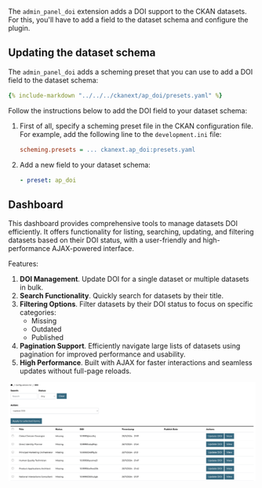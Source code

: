 The `admin_panel_doi` extension adds a DOI support to the CKAN datasets. For this, you'll have to add a field to the dataset schema and configure the plugin.

## Updating the dataset schema

The `admin_panel_doi` adds a scheming preset that you can use to add a DOI field to the dataset schema:

```yaml
{% include-markdown "../../../ckanext/ap_doi/presets.yaml" %}
```

Follow the instructions below to add the DOI field to your dataset schema:

1. First of all, specify a scheming preset file in the CKAN configuration file. For example, add the following line to the `development.ini` file:

    ```ini
    scheming.presets = ... ckanext.ap_doi:presets.yaml
    ```

2. Add a new field to your dataset schema:

    ```yaml
    - preset: ap_doi
    ```

## Dashboard

This dashboard provides comprehensive tools to manage datasets DOI efficiently. It offers functionality for listing, searching, updating, and filtering datasets based on their DOI status, with a user-friendly and high-performance AJAX-powered interface.

Features:

1. **DOI Management**. Update DOI for a single dataset or multiple datasets in bulk.
2. **Search Functionality**. Quickly search for datasets by their title.
3. **Filtering Options**. Filter datasets by their DOI status to focus on specific categories:
    * Missing
    * Outdated
    * Published
4. **Pagination Support**. Efficiently navigate large lists of datasets using pagination for improved performance and usability.
5. **High Performance**. Built with AJAX for faster interactions and seamless updates without full-page reloads.


![1733385933124](image/usage/1733385933124.png)

